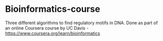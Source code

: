 # Bioinformatics-course
Three different algorithms to find regulatory motifs in DNA.
Done as part of an online Coursera course by UC Davis - https://www.coursera.org/learn/bioinformatics
